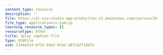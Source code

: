 ```yaml
---
content_type: resource
description: ''
file: https://ol-ocw-studio-app-production.s3.amazonaws.com/courses/20-219-becoming-the-next-bill-nye-writing-and-hosting-the-educational-show-january-iap-2015/1144e514bf3359a287a2a87cb2f1dd7a_kQnA60blp6o.vtt
file_type: application/x-subrip
learning_resource_types: []
resourcetype: Other
title: 3play caption file
type: OCWFile
uid: 1144e514-bf33-59a2-87a2-a87cb2f1dd7a
---
```

